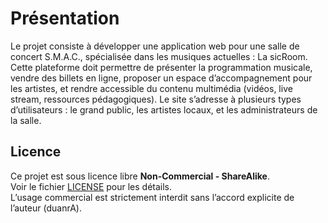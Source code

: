 # Présentation

Le projet consiste à développer une application web pour une salle de concert S.M.A.C., spécialisée dans les musiques actuelles : La sicRoom. Cette plateforme doit permettre de présenter la programmation musicale, vendre des billets en ligne, proposer un espace d’accompagnement pour les artistes, et rendre accessible du contenu multimédia (vidéos, live stream, ressources pédagogiques).
Le site s’adresse à plusieurs types d’utilisateurs : le grand public, les artistes locaux, et les administrateurs de la salle.

## Licence

Ce projet est sous licence libre **Non-Commercial - ShareAlike**.  
Voir le fichier [LICENSE](./LICENSE) pour les détails.  
L’usage commercial est strictement interdit sans l’accord explicite de l’auteur (duanrA).



